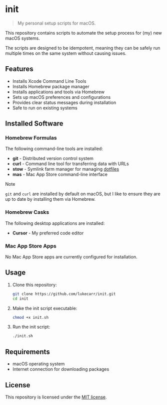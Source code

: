 # init

> My personal setup scripts for macOS.

This repository contains scripts to automate the setup process for (my) new macOS systems.

The scripts are designed to be idempotent, meaning they can be safely run multiple times on the same system without causing issues.

## Features

- Installs Xcode Command Line Tools
- Installs Homebrew package manager
- Installs applications and tools via Homebrew
- Sets up macOS preferences and configurations
- Provides clear status messages during installation
- Safe to run on existing systems

## Installed Software

### Homebrew Formulas

The following command-line tools are installed:

- **git** - Distributed version control system
- **curl** - Command line tool for transferring data with URLs
- **stow** - Symlink farm manager for managing [dotfiles](https://github.com/lukecarr/dotfiles)
- **mas** - Mac App Store command-line interface

> [!NOTE]
> `git` and `curl` are installed by default on macOS, but I like to ensure they are up to date by installing them via Homebrew.

### Homebrew Casks

The following desktop applications are installed:

- **Cursor** - My preferred code editor

### Mac App Store Apps

No Mac App Store apps are currently configured for installation.


## Usage

1. Clone this repository:
   ```bash
   git clone https://github.com/lukecarr/init.git
   cd init
   ```

2. Make the init script executable:
   ```bash
   chmod +x init.sh
   ```

3. Run the init script:
   ```bash
   ./init.sh
   ```

## Requirements

- macOS operating system
- Internet connection for downloading packages

## License

This repository is licensed under the [MIT license](LICENSE).
